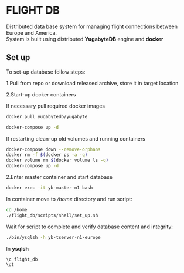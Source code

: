 # FLIGHT DB

Distributed data base system for managing flight connections between Europe and America. <br>
System is built using distributed **YugabyteDB** engine and **docker**

## Set up

To set-up database follow steps:

1.Pull from repo or download released archive, store it in target location

2.Start-up docker containers

If necessary pull required docker images

```bash
docker pull yugabytedb/yugabyte
```

```bash
docker-compose up -d
```

If restarting clean-up old volumes and running containers

```bash
docker-compose down --remove-orphans
docker rm -f $(docker ps -a -q)
docker volume rm $(docker volume ls -q)
docker-compose up -d
```

2.Enter master container and start database

```bash
docker exec -it yb-master-n1 bash
```

In container move to */home* directory and run script:

```bash
cd /home
./flight_db/scripts/shell/set_up.sh
```

Wait for script to complete and verify database content and integrity:

```bash
./bin/ysqlsh -h yb-tserver-n1-europe
```

In **ysqlsh**

```postgre
\c flight_db
\dt
```
